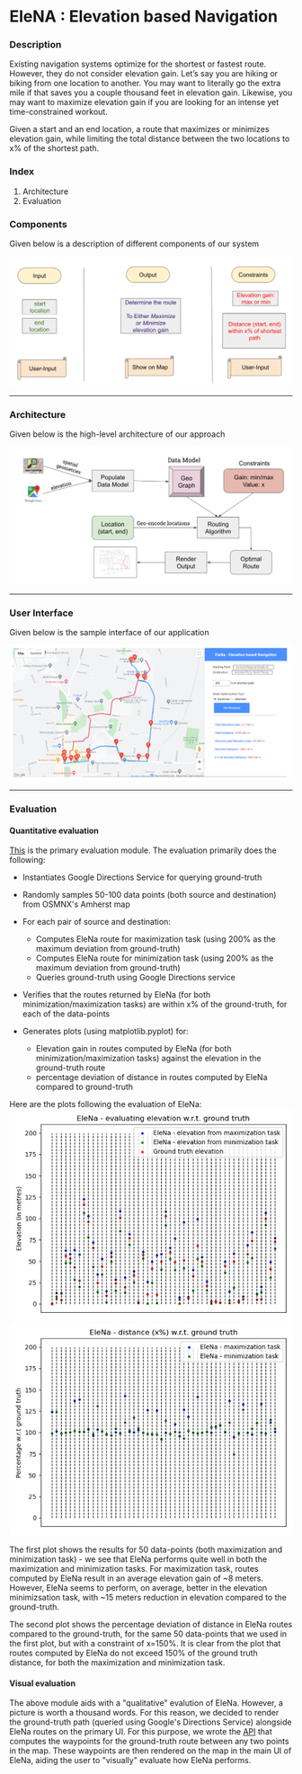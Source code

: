 # EleNA : Elevation based Navigation

### Description

Existing navigation systems optimize for the shortest or fastest route. 
However, they do not consider elevation gain. 
Let’s say you are hiking or biking from one location to another. 
You may want to literally go the extra mile if that saves you a couple thousand feet in elevation gain. 
Likewise, you may want to maximize elevation gain if you are looking for an intense yet time-constrained workout.


Given a start and an end location, a route that maximizes or minimizes elevation gain, 
while limiting the total distance between the two locations to x% of the shortest path.


### Index

1. Architecture
2. Evaluation

### Components

Given below is a description of different components of our system

![Plot 1](https://github.com/abhikdeb/cs520-project/blob/dev/EleNa/images/components.png)

--------------------------------------------------------

### Architecture

Given below is the high-level architecture of our approach

![Plot 2](https://github.com/abhikdeb/cs520-project/blob/dev/EleNa/images/architecture.png)

--------------------------------------------------------


### User Interface

Given below is the sample interface of our application

![Plot 3](https://github.com/abhikdeb/cs520-project/blob/dev/EleNa/images/user_interface.png)

--------------------------------------------------------

### Evaluation
#### Quantitative evaluation
[This](https://github.com/abhikdeb/cs520-project/blob/e3c0245709bdfb7268acf376be080052d0709600/EleNa/src/test/test_x_percent.py#L1) is the primary evaluation module.
The evaluation primarily does the following:
- Instantiates Google Directions Service for querying ground-truth
- Randomly samples 50-100 data points (both source and destination) from OSMNX's Amherst map
- For each pair of source and destination:
  - Computes EleNa route for maximization task (using 200% as the maximum deviation from ground-truth)
  - Computes EleNa route for minimization task (using 200% as the maximum deviation from ground-truth)
  - Queries ground-truth using Google Directions service
  
- Verifies that the routes returned by EleNa (for both minimization/maximization tasks) are within x% of the ground-truth, for each of the data-points
- Generates plots (using matplotlib.pyplot) for:
  - Elevation gain in routes computed by EleNa (for both minimization/maximization tasks) against the elevation in the ground-truth route
  - percentage deviation of distance in routes computed by EleNa compared to ground-truth

Here are the plots following the evaluation of EleNa:
![Plot 4](https://github.com/abhikdeb/cs520-project/blob/dev/EleNa/images/elevation_plot.png)
![Plot 5](https://github.com/abhikdeb/cs520-project/blob/dev/EleNa/images/percentage_deviation_plot.png)

The first plot shows the results for 50 data-points (both maximization and minimization task) - we see that EleNa performs quite well in both the maximization and minimization tasks. For maximization task, routes computed by EleNa result in an average elevation gain of ~8 meters. However, EleNa seems to perform, on average, better in the elevation minimizsation task, with ~15 meters reduction in elevation compared to the ground-truth.

The second plot shows the percentage deviation of distance in EleNa routes compared to the ground-truth, for the same 50 data-points that we used in the first plot, but with a constraint of x=150%. It is clear from the plot that routes computed by EleNa do not exceed 150% of the ground truth distance, for both the maximization and minimization task.

#### Visual evaluation
The above module aids with a "qualitative" evalution of EleNa. However, a picture is worth a thousand words. For this reason, we decided to render the ground-truth path (queried using Google's Directions Service) alongside EleNa routes on the primary UI. For this purpose, we wrote the [API](https://github.com/abhikdeb/cs520-project/blob/648c53e664d33eeb69cd0d3e4a9cd6f352466e1a/EleNa/src/app/data_model/shortest_path.py#L117) that computes the waypoints for the ground-truth route between any two points in the map. These waypoints are then rendered on the map in the main UI of EleNa, aiding the user to "visually" evaluate how EleNa performs.
